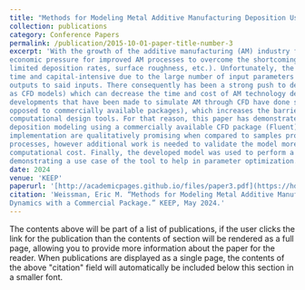 ```yaml
---
title: "Methods for Modeling Metal Additive Manufacturing Deposition Using Computational Fluid Dynamics with a Commercial Package"
collection: publications
category: Conference Papers
permalink: /publication/2015-10-01-paper-title-number-3
excerpt: 'With the growth of the additive manufacturing (AM) industry for metal components, there is an
economic pressure for improved AM processes to overcome the shortcomings of current AM technologies (i.e.,
limited deposition rates, surface roughness, etc.). Unfortunately, the development of these processes can be 
time and capital-intensive due to the large number of input parameters and the sensitivity of the process’s
outputs to said inputs. There consequently has been a strong push to develop computational design tools (such 
as CFD models) which can decrease the time and cost of AM technology developments. However, many of the 
developments that have been made to simulate AM through CFD have done so on custom CFD packages (as 
opposed to commercially available packages), which increases the barrier to entry of employing 
computational design tools. For that reason, this paper has demonstrated a method for simulating fused 
deposition modeling using a commercially available CFD package (Fluent). The results from this 
implementation are qualitatively promising when compared to samples produced by existing metal AM 
processes, however additional work is needed to validate the model more rigorously and to reduce the 
computational cost. Finally, the developed model was used to perform a parameter sweep, thereby 
demonstrating a use case of the tool to help in parameter optimization.'
date: 2024
venue: 'KEEP'
paperurl: '[http://academicpages.github.io/files/paper3.pdf](https://hdl.handle.net/2286/R.2.N.191782)'
citation: 'Weissman, Eric M. “Methods for Modeling Metal Additive Manufacturing Deposition Using Computational Fluid 
Dynamics with a Commercial Package.” KEEP, May 2024.'
---
```


The contents above will be part of a list of publications, if the user clicks the link for the publication than the contents of section will be rendered as a full page, allowing you to provide more information about the paper for the reader. When publications are displayed as a single page, the contents of the above "citation" field will automatically be included below this section in a smaller font.
